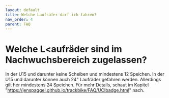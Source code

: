 ```yaml
---
layout: default
title: Welche Laufräfer darf ich fahren?
nav_order: 4
parent: FAQ
---
```


# Welche L<aufräder sind im Nachwuchsbereich zugelassen?
In der U15 und darunter keine Scheiben und mindestens 12 Speichen. In der U15 und darunter können auch 24" Laufräder gefahren werden. Allerdings gilt her mindestens 24 Speichen.
Für mehr Details, schaut im Kapitel "https://jenspaggel.github.io/trackbike/FAQ/UCIbadge.html" nach.
